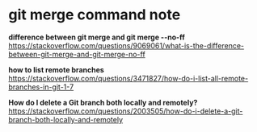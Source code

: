 # git merge command note  
**difference between git merge and git merge --no-ff**  
https://stackoverflow.com/questions/9069061/what-is-the-difference-between-git-merge-and-git-merge-no-ff  

**how to list remote branches**  
https://stackoverflow.com/questions/3471827/how-do-i-list-all-remote-branches-in-git-1-7  

**How do I delete a Git branch both locally and remotely?**    
https://stackoverflow.com/questions/2003505/how-do-i-delete-a-git-branch-both-locally-and-remotely  

